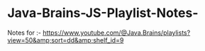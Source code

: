 # Java-Brains-JS-Playlist-Notes-
Notes for :- https://www.youtube.com/@Java.Brains/playlists?view=50&amp;sort=dd&amp;shelf_id=9 
